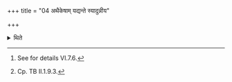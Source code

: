+++
title = "04 अथैकेषाम् यद्यन्ते स्यादुन्नीय"

+++

<details><summary>थिते</summary>

4. Now according to some (ritualists) if (the cause of expiation) happens near (the time of Agnihotra-performance then having taken (milk into ladle)[^1] one should run towards the east i.e. towards the Āhavanīya. Having sat down one should remain seated as long as one can control one's breath. When one will be exhausted and will breathe then one should make the libation with bhūḥ svāhā. It is known (from a Brāhmaṇa text) "Prajāpati indeed is bhūḥ. One should approach him; he (Prajāpati) causes him to take (milk into the ladle) the sacrificer does not get pain".[^2]  


[^1]: See for details VI.7.6.  

[^2]: Cp. TB II.1.9.3.
</details>
